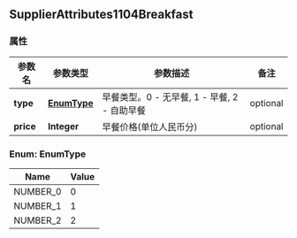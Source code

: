 <a name="SupplierAttributes1104Breakfast"></a>
## SupplierAttributes1104Breakfast
### 属性
参数名 | 参数类型 | 参数描述 | 备注
------------ | ------------- | ------------- | -------------
**type** | [**EnumType**](#EnumType) | 早餐类型。0 - 无早餐, 1 - 早餐, 2 - 自助早餐 |  optional
**price** | **Integer** | 早餐价格(单位人民币分) |  optional

<a name="EnumType"></a>
### Enum: EnumType
Name | Value
---- | -----
NUMBER_0 | 0
NUMBER_1 | 1
NUMBER_2 | 2



